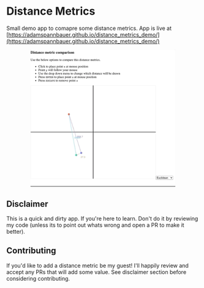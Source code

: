 # Distance Metrics

Small demo app to comapre some distance metrics.  App is live at [https://adamspannbauer.github.io/distance_metrics_demo/](https://adamspannbauer.github.io/distance_metrics_demo/)

<p align='center'>
  <img src='readme/demo.gif' width='75%'>
</p>


## Disclaimer

This is a quick and dirty app.  If you're here to learn.  Don't do it by reviewing my code (unless its to point out whats wrong and open a PR to make it better).

## Contributing

If you'd like to add a distance metric be my guest!  I'll happily review and accept any PRs that will add some value.  See disclaimer section before considering contributing.
